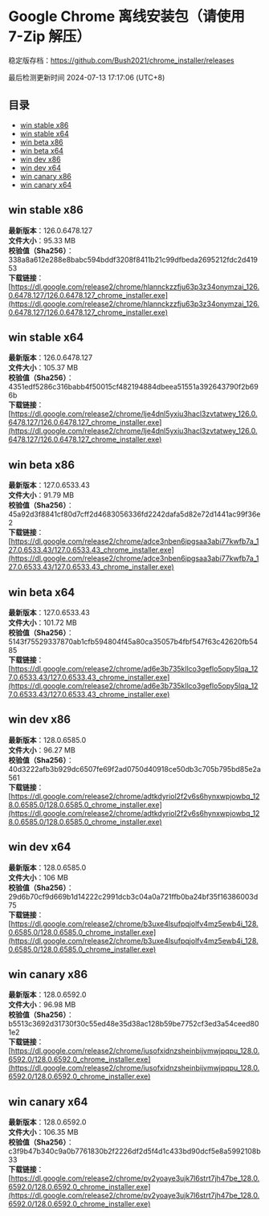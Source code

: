 # Google Chrome 离线安装包（请使用 7-Zip 解压）
稳定版存档：<https://github.com/Bush2021/chrome_installer/releases>

最后检测更新时间
2024-07-13 17:17:06 (UTC+8)


## 目录
* [win stable x86](https://github.com/Bush2021/chrome_installer?tab=readme-ov-file#win-stable-x86)
* [win stable x64](https://github.com/Bush2021/chrome_installer?tab=readme-ov-file#win-stable-x64)
* [win beta x86](https://github.com/Bush2021/chrome_installer?tab=readme-ov-file#win-beta-x86)
* [win beta x64](https://github.com/Bush2021/chrome_installer?tab=readme-ov-file#win-beta-x64)
* [win dev x86](https://github.com/Bush2021/chrome_installer?tab=readme-ov-file#win-dev-x86)
* [win dev x64](https://github.com/Bush2021/chrome_installer?tab=readme-ov-file#win-dev-x64)
* [win canary x86](https://github.com/Bush2021/chrome_installer?tab=readme-ov-file#win-canary-x86)
* [win canary x64](https://github.com/Bush2021/chrome_installer?tab=readme-ov-file#win-canary-x64)

## win stable x86
**最新版本**：126.0.6478.127  
**文件大小**：95.33 MB  
**校验值（Sha256）**：338a8a612e288e8babc594bddf3208f8411b21c99dfbeda2695212fdc2d41953  
**下载链接**：[https://dl.google.com/release2/chrome/hlannckzzfju63p3z34onymzai_126.0.6478.127/126.0.6478.127_chrome_installer.exe](https://dl.google.com/release2/chrome/hlannckzzfju63p3z34onymzai_126.0.6478.127/126.0.6478.127_chrome_installer.exe)  

## win stable x64
**最新版本**：126.0.6478.127  
**文件大小**：105.37 MB  
**校验值（Sha256）**：4351edf5286c316babb4f50015cf482194884dbeea51551a392643790f2b696b  
**下载链接**：[https://dl.google.com/release2/chrome/lje4dnl5yxiu3hacl3zvtatwey_126.0.6478.127/126.0.6478.127_chrome_installer.exe](https://dl.google.com/release2/chrome/lje4dnl5yxiu3hacl3zvtatwey_126.0.6478.127/126.0.6478.127_chrome_installer.exe)  

## win beta x86
**最新版本**：127.0.6533.43  
**文件大小**：91.79 MB  
**校验值（Sha256）**：45a92d3f8841cf80d7cff2d4683056336fd2242dafa5d82e72d1441ac99f36e2  
**下载链接**：[https://dl.google.com/release2/chrome/adce3nben6ipgsaa3abi77kwfb7a_127.0.6533.43/127.0.6533.43_chrome_installer.exe](https://dl.google.com/release2/chrome/adce3nben6ipgsaa3abi77kwfb7a_127.0.6533.43/127.0.6533.43_chrome_installer.exe)  

## win beta x64
**最新版本**：127.0.6533.43  
**文件大小**：101.72 MB  
**校验值（Sha256）**：5143f75529337870ab1cfb594804f45a80ca35057b4fbf547f63c42620fb5485  
**下载链接**：[https://dl.google.com/release2/chrome/ad6e3b735kllco3geflo5opy5lqa_127.0.6533.43/127.0.6533.43_chrome_installer.exe](https://dl.google.com/release2/chrome/ad6e3b735kllco3geflo5opy5lqa_127.0.6533.43/127.0.6533.43_chrome_installer.exe)  

## win dev x86
**最新版本**：128.0.6585.0  
**文件大小**：96.27 MB  
**校验值（Sha256）**：40d3222afb3b929dc6507fe69f2ad0750d40918ce50db3c705b795bd85e2a561  
**下载链接**：[https://dl.google.com/release2/chrome/adtkdyriol2f2v6s6hynxwpjowbq_128.0.6585.0/128.0.6585.0_chrome_installer.exe](https://dl.google.com/release2/chrome/adtkdyriol2f2v6s6hynxwpjowbq_128.0.6585.0/128.0.6585.0_chrome_installer.exe)  

## win dev x64
**最新版本**：128.0.6585.0  
**文件大小**：106 MB  
**校验值（Sha256）**：29d6b70cf9d669b1d14222c2991dcb3c04a0a721ffb0ba24bf35f16386003d75  
**下载链接**：[https://dl.google.com/release2/chrome/b3uxe4lsufpqjolfv4mz5ewb4i_128.0.6585.0/128.0.6585.0_chrome_installer.exe](https://dl.google.com/release2/chrome/b3uxe4lsufpqjolfv4mz5ewb4i_128.0.6585.0/128.0.6585.0_chrome_installer.exe)  

## win canary x86
**最新版本**：128.0.6592.0  
**文件大小**：96.98 MB  
**校验值（Sha256）**：b5513c3692d31730f30c55ed48e35d38ac128b59be7752cf3ed3a54ceed801e2  
**下载链接**：[https://dl.google.com/release2/chrome/iusofxidnzsheinbijvmwjpqpu_128.0.6592.0/128.0.6592.0_chrome_installer.exe](https://dl.google.com/release2/chrome/iusofxidnzsheinbijvmwjpqpu_128.0.6592.0/128.0.6592.0_chrome_installer.exe)  

## win canary x64
**最新版本**：128.0.6592.0  
**文件大小**：106.35 MB  
**校验值（Sha256）**：c3f9b47b340c9a0b7761830b2f2226df2d5f4d1c433bd90dcf5e8a5992108b33  
**下载链接**：[https://dl.google.com/release2/chrome/pv2yoaye3ujk7l6strt7jh47be_128.0.6592.0/128.0.6592.0_chrome_installer.exe](https://dl.google.com/release2/chrome/pv2yoaye3ujk7l6strt7jh47be_128.0.6592.0/128.0.6592.0_chrome_installer.exe)  

